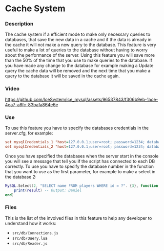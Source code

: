 # Cache System
### Description
The cache system if a efficient mode to make only necessary queries to databases, that save the new data in a cache and if the data is already in the cache it will not make a new query to the database. This feature is very useful to make a lot of queries to the database without having to worry about the performance of the server.
Using this feature you will save more than the 50% of the time that you use to make queries to the database. If you have made any change to the database for example making a Update query the cache data will be removed and the next time that you make a query to the database it will be saved in the cache again.
### Video
https://github.com/IceSystem/ice_mysql/assets/96537843/f306b9eb-1ace-4ea7-a8fc-83bafa864e6e
### Use
To use this feature you have to specify the databases credentials in the server.cfg, for example:
```cfg
set mysqlCredentials_1 "host=127.0.0.1;user=root; password=1234; database=fxserver; port=3306"
set mysqlCredentials_2 "host=127.0.0.1;user=root; password=1234; database=fxserver; port=3306"
```
Once you have specified the databases when the server start in the console you will see a message that tell you if the script has connected to each DB correctly.
To use you have to specify the database number in the function that you want to use as the first parameter, for example to make a select in the database 2:
```lua
MySQL.Select(2, "SELECT name FROM players WHERE id = ?". {3}, function(result)
    print(result) -- Output: Daniel
end)
```
### Files
This is the list of the involved files in this feature to help any developer to understand how it works:
- ```src/db/Connections.js```
- ```src/db/Query.lua```
- ```src/db/Reader.js```
